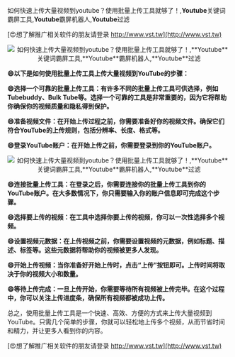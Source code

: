 如何快速上传大量视频到youtube？使用批量上传工具就够了！,**Youtube**关键词霸屏工具,**Youtube**霸屏机器人,**Youtube**过滤

[😍想了解推广相关软件的朋友请登录 http://www.vst.tw](http://www.vst.tw)

 <center><img src="https://vst.tw/MP4/tuiguang/png/3.png" alt="如何快速上传大量视频到youtube？使用批量上传工具就够了！,**Youtube**关键词霸屏工具,**Youtube**霸屏机器人,**Youtube**过滤"></center>

**😄以下是如何使用批量上传工具上传大量视频到YouTube的步骤：**

**😄选择一个可靠的批量上传工具：有许多不同的批量上传工具可供选择，例如Tubebuddy、Bulk Tube等。选择一个可靠的工具是非常重要的，因为它将帮助你确保你的视频质量和隐私得到保护。**

**😄准备视频文件：在开始上传过程之前，你需要准备好你的视频文件。确保它们符合YouTube的上传规则，包括分辨率、长度、格式等。**

**😄登录YouTube账户：在开始上传之前，你需要登录到你的YouTube账户。**

 <center><img src="https://vst.tw/MP4/tuiguang/png/0.png" alt="如何快速上传大量视频到youtube？使用批量上传工具就够了！,**Youtube**关键词霸屏工具,**Youtube**霸屏机器人,**Youtube**过滤"></center>

**😄连接批量上传工具：在登录之后，你需要连接你的批量上传工具到你的YouTube账户。在大多数情况下，你只需要输入你的账户信息即可完成这个步骤。**

**😄选择要上传的视频：在工具中选择你要上传的视频，你可以一次性选择多个视频。**

**😄设置视频元数据：在上传视频之前，你需要设置视频的元数据，例如标题、描述、标签等。这些元数据将帮助你的视频被更多人发现。**

**😄开始上传视频：当你准备好开始上传时，点击“上传”按钮即可。上传时间将取决于你的视频大小和数量。**

**😄等待上传完成：一旦上传开始，你需要等待所有视频被上传完毕。在这个过程中，你可以关注上传进度条，确保所有视频都被成功上传。**

总之，使用批量上传工具是一个快速、高效、方便的方式来上传大量视频到YouTube。只需几个简单的步骤，你就可以轻松地上传多个视频，从而节省时间和精力，并让更多人看到你的内容。

[😍想了解推广相关软件的朋友请登录 http://www.vst.tw](http://www.vst.tw)




